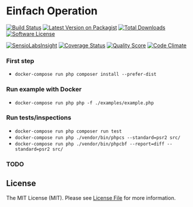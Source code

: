 # Einfach Operation

[![Build Status][ico-travis]][link-travis] [![Latest Version on Packagist][ico-version]][link-packagist] [![Total Downloads][ico-downloads]][link-downloads] [![Software License][ico-license]](LICENSE.md)

[![SensioLabsInsight](https://insight.sensiolabs.com/projects/f22fdf06-efc2-4886-ae9e-7f3613cce263/small.png)](https://insight.sensiolabs.com/projects/f22fdf06-efc2-4886-ae9e-7f3613cce263) [![Coverage Status][ico-scrutinizer]][link-scrutinizer] [![Quality Score][ico-code-quality]][link-code-quality] [![Code Climate][ico-codeclimate]][link-codeclimate]


### First step

* `docker-compose run php composer install --prefer-dist`

### Run example with Docker

* `docker-compose run php php -f ./examples/example.php`

### Run tests/inspections

* `docker-compose run php composer run test`
* `docker-compose run php ./vendor/bin/phpcs --standard=psr2 src/`
* `docker-compose run php ./vendor/bin/phpcbf --report=diff --standard=psr2 src/`

### TODO


## License

The MIT License (MIT). Please see [License File](LICENSE) for more information.

[ico-version]: https://img.shields.io/packagist/v/einfach/operation.svg?style=flat
[ico-license]: https://img.shields.io/badge/license-MIT-brightgreen.svg?style=flat
[ico-travis]: https://img.shields.io/travis/iJackUA/einfach-operation/master.svg?style=flat
[ico-scrutinizer]: https://img.shields.io/scrutinizer/coverage/g/iJackUA/einfach-operation.svg?style=flat
[ico-code-quality]: https://img.shields.io/scrutinizer/g/iJackUA/einfach-operation.svg?style=flat
[ico-downloads]: https://img.shields.io/packagist/dt/einfach/operation.svg?style=flat
[ico-codeclimate]: 	https://img.shields.io/codeclimate/github/iJackUA/einfach-operation.svg?style=flat

[link-packagist]: https://packagist.org/packages/einfach/operation
[link-travis]: https://travis-ci.org/iJackUA/einfach-operation
[link-scrutinizer]: https://scrutinizer-ci.com/g/iJackUA/einfach-operation/code-structure
[link-code-quality]: https://scrutinizer-ci.com/g/iJackUA/einfach-operation
[link-downloads]: https://packagist.org/packages/einfach/operation
[link-author]: https://github.com/iJackUA
[link-contributors]: ../../contributors
[link-codeclimate]: https://codeclimate.com/github/iJackUA/einfach-operation
